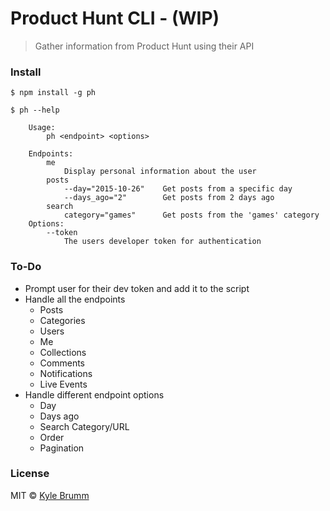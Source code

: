 # Product Hunt CLI - (WIP)

> Gather information from Product Hunt using their API

### Install

```
$ npm install -g ph
```

```
$ ph --help

    Usage:
        ph <endpoint> <options>

    Endpoints:
        me
            Display personal information about the user
        posts
            --day="2015-10-26"    Get posts from a specific day
            --days_ago="2"        Get posts from 2 days ago
        search
            category="games"      Get posts from the 'games' category
    Options:
        --token
            The users developer token for authentication
```

### To-Do

- Prompt user for their dev token and add it to the script
- Handle all the endpoints
    - Posts
    - Categories
    - Users
    - Me
    - Collections
    - Comments
    - Notifications
    - Live Events
- Handle different endpoint options
    - Day
    - Days ago
    - Search Category/URL
    - Order
    - Pagination

### License

MIT © [Kyle Brumm](http://kylebrumm.com)
